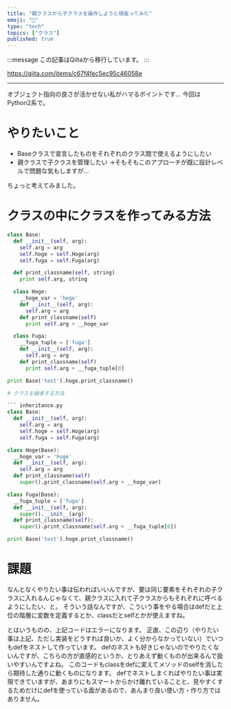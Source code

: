 ```yaml
---
title: "親クラスから子クラスを操作しようと頑張ってみた"
emoji: "📝"
type: "tech"
topics: ["クラス"]
published: true
---
```


:::message
この記事はQiitaから移行しています。
:::

https://qiita.com/items/c67f4fec5ec95c46058e

---

オブジェクト指向の良さが活かせない私がハマるポイントです…
今回はPython2系で。

# やりたいこと
- Baseクラスで宣言したものをそれぞれのクラス間で使えるようにしたい
- 親クラスで子クラスを管理したい
→そもそもこのアプローチが既に設計レベルで問題な気もしますが…

ちょっと考えてみました。

# クラスの中にクラスを作ってみる方法

``` inbound_class.py
class Base:
  def __init__(self, arg):
    self.arg = arg
    self.hoge = self.Hoge(arg)
    self.fuga = self.Fuga(arg)

  def print_classname(self, string)
    print self.arg, string

  class Hoge:
    __hoge_var = 'hoge'
    def __init__(self, arg):
      self.arg = arg
    def print_classname(self)
      print self.arg + __hoge_var

  class Fuga:
    __fuga_tuple = ['fuga']
    def __init__(self, arg):
      self.arg = arg
    def print_classname(self)
      print self.arg + __fuga_tuple[0]

print Base('test').hoge.print_classname()

# クラスを継承する方法

``` inheritance.py
class Base:
  def __init__(self, arg):
    self.arg = arg
    self.hoge = self.Hoge(arg)
    self.fuga = self.Fuga(arg)

class Hoge(Base):
  __hoge_var = 'hoge'
  def __init__(self, arg):
    self.arg = arg
  def print_classname(self)
    super().print_classname(self.arg + __hoge_var)

class Fuga(Base):
  __fuga_tuple = ['fuga']
  def __init__(self, arg):
    super().__init__(arg)
  def print_classname(self):
    super().print_classname(self.arg + __fuga_tuple[0])

print Base('test').hoge.print_classname()
```

# 課題
なんとなくやりたい事は伝わればいいんですが、要は同じ要素をそれぞれの子クラスに入れるんじゃなくて、親クラスに入れて子クラスからもそれぞれに呼べるようにしたい、と。
そういう話なんですが、こういう事をやる場合はdefだと上位の階層に変数を定義するとか、classだとselfとかが使えますね。

とはいうものの、上記コードはエラーになります。
正直、この辺り（やりたい事は上記、ただし実装をどうすれば良いか、よく分からなかっていない）でいつもdefをネストして作っています。
defのネストも好きじゃないのでやりたくないんですが、こちらの方が直感的というか、とりあえず動くものが出来るんで扱いやすいんですよね。
このコードもclassをdefに変えてメソッドのselfを消したら期待した通りに動くものになります。
defでネストしまくればやりたい事は実現できていますが、あまりにもスマートからかけ離れていることと、見やすくするためだけにdefを使っている面があるので、あんまり良い使い方・作り方ではありません。

